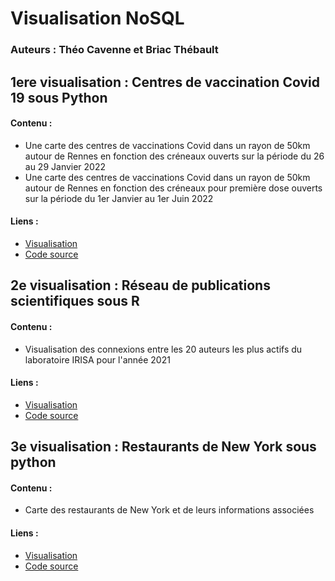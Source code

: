<h1> Visualisation NoSQL </h1>
<h3> Auteurs : Théo Cavenne et Briac Thébault </h3>


<h2> 1ere visualisation : Centres de vaccination Covid 19 sous Python </h2>

<h4> Contenu : </h4>
<ul>
            <li>Une carte des centres de vaccinations Covid dans un rayon de 50km autour de Rennes en fonction des créneaux ouverts sur la période du 26 au 29 Janvier 2022</li>
            <li>Une carte des centres de vaccinations Covid dans un rayon de 50km autour de Rennes en fonction des créneaux pour première dose ouverts sur la période du 1er Janvier au 1er Juin 2022</li>
        </ul>

<h4> Liens : </h4>
<ul>
            <li> <a href="/NoSQL/1_visu_covid.html" > Visualisation </a> </li>
            <li> <a href="https://github.com/bthebault35/NoSQL/blob/main/1_visu_covid.py"> Code source </a></li>
</ul>








            
<h2> 2e visualisation : Réseau de publications scientifiques sous R </h2>
<h4> Contenu : </h4>
<ul>
            <li> Visualisation des connexions entre les 20 auteurs les plus actifs du laboratoire IRISA pour l'année 2021</li>    
</ul>

<h4> Liens : </h4>
<ul>
            <li> <a href="/NoSQL/2_reseau.html" > Visualisation </a> </li>
            <li> <a href="https://github.com/bthebault35/NoSQL/blob/main/2_reseau.rmd"> Code source </a></li>
</ul>






<h2> 3e visualisation : Restaurants de New York sous python</h2>
<h4> Contenu : </h4>
<ul>
            <li> Carte des restaurants de New York et de leurs informations associées </li>    
</ul>
<h4> Liens : </h4>
<ul>
            <li> <a href="/NoSQL/3_nyfood.html" > Visualisation </a> </li>
            <li> <a href="https://github.com/bthebault35/NoSQL/blob/main/3_nyfood.py"> Code source </a></li>
</ul>



